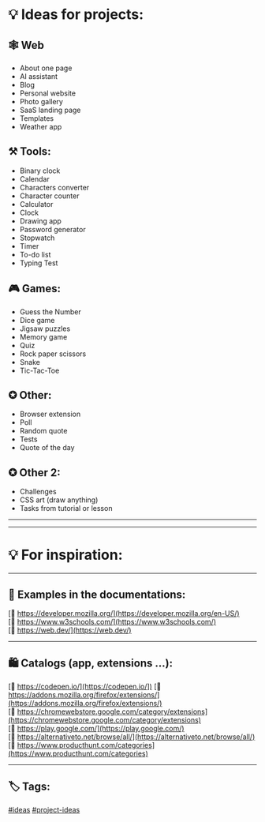 # 💡 Ideas for projects:

<!-- https://en.wikipedia.org/wiki/English_alphabet#
To know where to insert:
A a B b C c D d E e F f G g H h I i J j K k L l M m N n O o P p Q q R r S s T t U u V v W w X x Y y Z z
2 spaces - line break
-->

## 🕸️ Web
- About one page
- AI assistant
- Blog
- Personal website
- Photo gallery
- SaaS landing page
- Templates
- Weather app

## ⚒️ Tools:
- Binary clock
- Calendar
- Characters converter
- Сharacter counter
- Calculator
- Clock
- Drawing app
- Password generator
- Stopwatch
- Timer
- To-do list
- Typing Test

## 🎮 Games:
- Guess the Number
- Dice game
- Jigsaw puzzles
- Memory game
- Quiz
- Rock paper scissors
- Snake
- Tic-Tac-Toe

## ✪ Other:
- Browser extension
- Poll
- Random quote
- Tests
- Quote of the day

## ✪ Other 2:
- Challenges
- CSS art (draw anything)
- Tasks from tutorial or lesson



<!-- https://en.wikipedia.org/wiki/English_alphabet#
To know where to insert:
A a B b C c D d E e F f G g H h I i J j K k L l M m N n O o P p Q q R r S s T t U u V v W w X x Y y Z z
-->
---
---
# 💡 For inspiration:
---
## 📄 Examples in the documentations:
[🔗 https://developer.mozilla.org/](https://developer.mozilla.org/en-US/)  
[🔗 https://www.w3schools.com/](https://www.w3schools.com/)  
[🔗 https://web.dev/](https://web.dev/)  


---
## 🛍️ Catalogs (app, extensions ...):
[🔗 https://codepen.io/](https://codepen.io/])
[🔗 https://addons.mozilla.org/firefox/extensions/](https://addons.mozilla.org/firefox/extensions/)  
[🔗 https://chromewebstore.google.com/category/extensions](https://chromewebstore.google.com/category/extensions)  
[🔗 https://play.google.com/](https://play.google.com/)  
[🔗 https://alternativeto.net/browse/all/](https://alternativeto.net/browse/all/)  
[🔗 https://www.producthunt.com/categories](https://www.producthunt.com/categories)  



---
## 🏷️ Tags:
[#ideas](https://github.com/topics/ideas)
[#project-ideas](https://github.com/topics/project-ideas)
